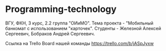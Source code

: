 # Programming-technology

ВГУ, ФКН, 3 курс, 2.2 группа "ОИиМО".
Тема проекта - "Мобильный банкомат с использованием "карточек".
Студенты - Железной Алексей Сергеевич, Бобраков Андрей Сергеевич.


Ссылка на Trello Board нашей команды https://trello.com/b/jASpJyxw

